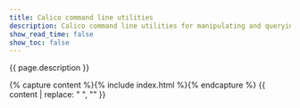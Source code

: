 ```yaml
---
title: Calico command line utilities
description: Calico command line utilities for manipulating and querying resources.
show_read_time: false
show_toc: false
---
```


{{ page.description }}

{% capture content %}{% include index.html %}{% endcapture %}
{{ content | replace: "    ", "" }}
